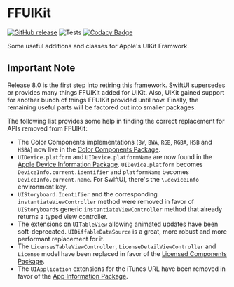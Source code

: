 FFUIKit
=======

[![GitHub release](https://img.shields.io/github/release/ffried/ffuikit.svg?style=flat)](https://github.com/ffried/FFUIKit/releases/latest)
![Tests](https://github.com/ffried/FFUIKit/workflows/Tests/badge.svg)
[![Codacy Badge](https://api.codacy.com/project/badge/Grade/2cd8044e536c4aefaf022d6552f94adb)](https://www.codacy.com/app/ffried/FFUIKit?utm_source=github.com&amp;utm_medium=referral&amp;utm_content=ffried/FFUIKit&amp;utm_campaign=Badge_Grade)

Some useful additions and classes for Apple's UIKit Framwork.


## Important Note

Release 8.0 is the first step into retiring this framework.
SwiftUI supersedes or provides many things FFUIKit added for UIKit.
Also, UIKit gained support for another bunch of things FFUIKit provided until now.
Finally, the remaining useful parts will be factored out into smaller packages.

The following list provides some help in finding the correct replacement for APIs removed from FFUIKit:

-   The Color Components implementations (`BW`, `BWA`, `RGB`, `RGBA`, `HSB` and `HSBA`) now live in the [Color Components Package](https://github.com/sersoft-gmbh/color-components).
-   `UIDevice.platform` and `UIDevice.platformName` are now found in the [Apple Device Information Package](https://github.com/sersoft-gmbh/apple-device-information).
    `UIDevice.platform` becomes `DeviceInfo.current.identifier` and `platformName` becomes `DeviceInfo.current.name`.
    For SwiftUI, there's the `\.deviceInfo` environment key.
-   `UIStoryboard.Identifier` and the corresponding `instantiateViewController` method were removed in favor of `UIStoryboard`s generic `instantiateViewController` method that already returns a typed view controller.
-   The extensions on `UITableView` allowing animated updates have been soft-deprecated. `UIDiffableDataSource` is a great, more robust and more performant replacement for it.
-   The `LicensesTableViewController`, `LicenseDetailViewController` and `License` model have been replaced in favor of the [Licensed Components Package](https://github.com/sersoft-gmbh/licensed-components).
-   The `UIApplication` extensions for the iTunes URL have been removed in favor of the [App Information Package](https://github.com/sersoft-gmbh/app-information).
